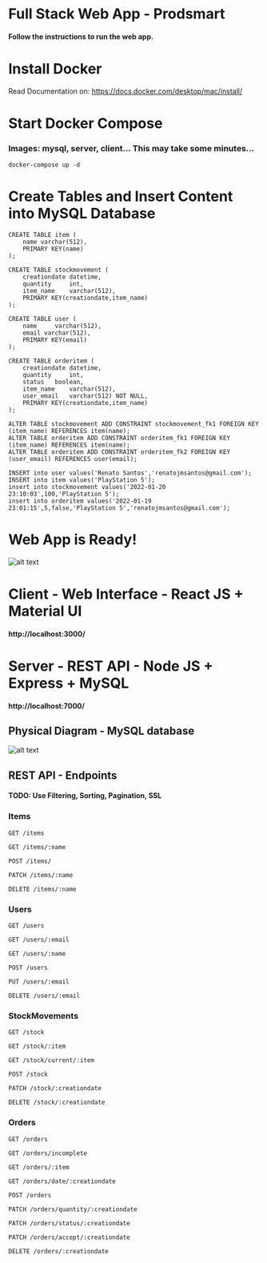 # Full Stack Web App - Prodsmart
#### Follow the instructions to run the web app.

# Install Docker
Read Documentation on: https://docs.docker.com/desktop/mac/install/

# Start Docker Compose 
### Images: mysql, server, client... This may take some minutes...
```
docker-compose up -d
```
# Create Tables and Insert Content into MySQL Database 
```
CREATE TABLE item (
	name varchar(512),
	PRIMARY KEY(name)
);

CREATE TABLE stockmovement (
	creationdate datetime,
	quantity	 int,
	item_name	 varchar(512),
	PRIMARY KEY(creationdate,item_name)
);

CREATE TABLE user (
	name	 varchar(512),
	email varchar(512),
	PRIMARY KEY(email)
);

CREATE TABLE orderitem (
	creationdate datetime,
	quantity	 int,
	status	 boolean,
	item_name	 varchar(512),
	user_email	 varchar(512) NOT NULL,
	PRIMARY KEY(creationdate,item_name)
);

ALTER TABLE stockmovement ADD CONSTRAINT stockmovement_fk1 FOREIGN KEY (item_name) REFERENCES item(name);
ALTER TABLE orderitem ADD CONSTRAINT orderitem_fk1 FOREIGN KEY (item_name) REFERENCES item(name);
ALTER TABLE orderitem ADD CONSTRAINT orderitem_fk2 FOREIGN KEY (user_email) REFERENCES user(email);

INSERT into user values('Renato Santos','renatojmsantos@gmail.com');
INSERT into item values('PlayStation 5');
insert into stockmovement values('2022-01-20 23:10:03',100,'PlayStation 5');
insert into orderitem values('2022-01-19 23:01:15',5,false,'PlayStation 5','renatojmsantos@gmail.com');
```
# Web App is Ready!
![alt text](https://raw.githubusercontent.com/renatojmsantos/webapp/master/printScreens/Screenshot%202022-03-23%20at%2020.26.08.png?token=GHSAT0AAAAAABMMJRQLKBNSPJRDL3DWGMIQYSEZ4GA)

# Client - Web Interface - React JS + Material UI
#### http://localhost:3000/

# Server - REST API - Node JS + Express + MySQL

#### http://localhost:7000/

## Physical Diagram - MySQL database
![alt text](https://raw.githubusercontent.com/renatojmsantos/webapp/master/db_physical_diagram.png?token=GHSAT0AAAAAABMMJRQLJB4PBUVFBYRUBA2GYSE2GVQ)

## REST API - Endpoints
#### TODO: Use Filtering, Sorting, Pagination, SSL

### Items
```
GET /items

GET /items/:name

POST /items/

PATCH /items/:name

DELETE /items/:name
```
### Users
```
GET /users

GET /users/:email

GET /users/:name

POST /users

PUT /users/:email

DELETE /users/:email
```
### StockMovements
```
GET /stock

GET /stock/:item

GET /stock/current/:item

POST /stock

PATCH /stock/:creationdate

DELETE /stock/:creationdate
```
### Orders
```
GET /orders

GET /orders/incomplete

GET /orders/:item

GET /orders/date/:creationdate

POST /orders

PATCH /orders/quantity/:creationdate

PATCH /orders/status/:creationdate

PATCH /orders/accept/:creationdate

DELETE /orders/:creationdate
```
